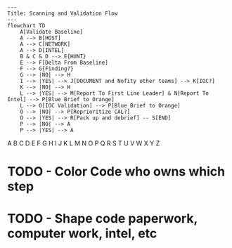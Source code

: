 ```mermaid
---
Title: Scanning and Validation Flow
---
flowchart TD
    A[Validate Baseline] 
    A --> B[HOST]
    A --> C[NETWORK]
    A --> D[INTEL]
    B & C & D --> E{HUNT}
    E --> F[Delta From Baseline]
    F --> G{Finding?}
    G --> |NO| --> H
    I --> |YES| --> J[DOCUMENT and Nofity other teams] --> K[IOC?]
    K --> |NO| --> H
    L --> |YES| --> M[Report To First Line Leader] & N[Report To Intel] --> P[Blue Brief to Orange]
    L --> O[IOC Validation] --> P[Blue Brief to Orange]
    O --> |NO| --> P[Reprioritize CAL?]
    O --> |YES| --> R[Pack up and debrief] -- S[END]
    P --> |NO| --> A
    P --> |YES| --> A
```
A B C D E F G H I J K L M N O P Q R S T U V W X Y Z
# TODO - Color Code who owns which step
# TODO - Shape code paperwork, computer work, intel, etc
